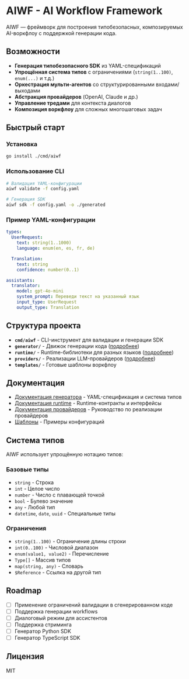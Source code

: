 # AIWF - AI Workflow Framework

AIWF — фреймворк для построения типобезопасных, композируемых AI-воркфлоу с поддержкой генерации кода.

## Возможности

- **Генерация типобезопасного SDK** из YAML-спецификаций
- **Упрощённая система типов** с ограничениями (`string(1..100)`, `enum(...)` и т.д.)
- **Оркестрация мульти-агентов** со структурированными входами/выходами
- **Абстракция провайдеров** (OpenAI, Claude и др.)
- **Управление тредами** для контекста диалогов
- **Композиция воркфлоу** для сложных многошаговых задач

## Быстрый старт

### Установка

```bash
go install ./cmd/aiwf
```

### Использование CLI

```bash
# Валидация YAML-конфигурации
aiwf validate -f config.yaml

# Генерация SDK
aiwf sdk -f config.yaml -o ./generated
```

### Пример YAML-конфигурации

```yaml
types:
  UserRequest:
    text: string(1..1000)
    language: enum(en, es, fr, de)

  Translation:
    text: string
    confidence: number(0..1)

assistants:
  translator:
    model: gpt-4o-mini
    system_prompt: Переведи текст на указанный язык
    input_type: UserRequest
    output_type: Translation
```

## Структура проекта

- **`cmd/aiwf`** - CLI-инструмент для валидации и генерации SDK
- **`generator/`** - Движок генерации кода ([подробнее](./generator/README.md))
- **`runtime/`** - Runtime-библиотеки для разных языков ([подробнее](./runtime/README.md))
- **`providers/`** - Реализации LLM-провайдеров ([подробнее](./providers/README.md))
- **`templates/`** - Готовые шаблоны воркфлоу

## Документация

- [Документация генератора](./generator/README.md) - YAML-спецификация и система типов
- [Документация runtime](./runtime/README.md) - Runtime-контракты и интерфейсы
- [Документация провайдеров](./providers/README.md) - Руководство по реализации провайдеров
- [Шаблоны](./templates/README.md) - Примеры конфигураций

## Система типов

AIWF использует упрощённую нотацию типов:

### Базовые типы
- `string` - Строка
- `int` - Целое число
- `number` - Число с плавающей точкой
- `bool` - Булево значение
- `any` - Любой тип
- `datetime`, `date`, `uuid` - Специальные типы

### Ограничения
- `string(1..100)` - Ограничение длины строки
- `int(0..100)` - Числовой диапазон
- `enum(value1, value2)` - Перечисление
- `Type[]` - Массив типов
- `map(string, any)` - Словарь
- `$Reference` - Ссылка на другой тип

## Roadmap

- [ ] Применение ограничений валидации в сгенерированном коде
- [ ] Поддержка генерации workflows
- [ ] Диалоговый режим для ассистентов
- [ ] Поддержка стриминга
- [ ] Генератор Python SDK
- [ ] Генератор TypeScript SDK

## Лицензия

MIT
